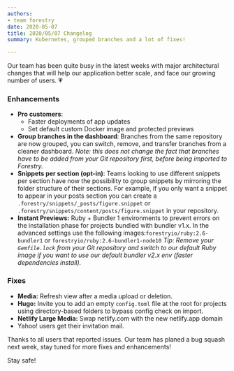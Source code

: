 ```yaml
---
authors:
- team forestry
date: 2020-05-07
title: 2020/05/07 Changelog
summary: Kubernetes, grouped branches and a lot of fixes!

---
```

Our team has been quite busy in the latest weeks with major architectural changes that will help our application better scale, and face our growing number of users. 💗

### Enhancements

* **Pro customers**:
  * Faster deployments of app updates
  * Set default custom Docker image and protected previews
* **Group branches in the dashboard**: Branches from the same repository are now grouped, you can switch, remove, and transfer branches from a cleaner dashboard. _Note: this does not change the fact that branches have to be added from your Git repository first, before being imported to Forestry._
* **Snippets per section (opt-in)**: Teams looking to use different snippets per section have now the possibility to group snippets by mirroring the folder structure of their sections. For example, if you only want a snippet to appear in your posts section you can create a `.forestry/snippets/_posts/figure.snippet` or `.forestry/snippets/content/posts/figure.snippet` in your repository.
* **Instant Previews:** Ruby + Bundler 1 environments to prevent errors on the installation phase for projects bundled with bundler v1.x. In the advanced settings use the following images:`forestryio/ruby:2.6-bundler1` or `forestryio/ruby:2.6-bundler1-node10`
  _Tip: Remove your `Gemfile.lock` from your Git repository and switch to our default Ruby image if you want to use our default bundler v2.x env (faster dependencies install)._

### Fixes

* **Media:** Refresh view after a media upload or deletion.
* **Hugo:** Invite you to add an empty `config.toml` file at the root for projects using directory-based folders to bypass config check on import.
* **Netlify Large Media:** Swap netlify.com with the new netlify.app domain
* Yahoo! users get their invitation mail.

Thanks to all users that reported issues.
Our team has planed a bug squash next week, stay tuned for more fixes and enhancements!

Stay safe!
